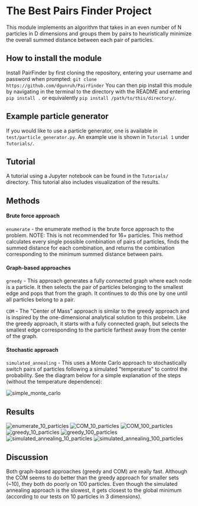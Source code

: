 # The Best Pairs Finder Project

This module implements an algorithm that takes in an even number of N particles in D dimensions and groups them by pairs to heuristically minimize the overall summed distance between each pair of particles.

## How to install the module

Install PairFinder by first cloning the repository, entering your username and password when prompted:
`git clone https://github.com/dgunruh/PairFinder`
You can then pip install this module by navigating in the terminal to the directory with the README and entering
`pip install .`
or equivalently `pip install /path/to/this/directory/`.

## Example particle generator

If you would like to use a particle generator, one is available in `test/particle_generator.py`. An example use is shown in `Tutorial 1` under `Tutorials/`.

## Tutorial

A tutorial using a Jupyter notebook can be found in the `Tutorials/` directory. This tutorial also includes visualization of the results.

## Methods

#### Brute force approach

`enumerate` - the enumerate method is the brute force approach to the problem. NOTE: This is not recommended for 16+ particles. This method calculates every single possible combination of pairs of particles, finds the summed distance for each combination, and returns the combination corresponding to the minimum summed distance between pairs.

#### Graph-based approaches

`greedy` - This approach generates a fully connected graph where each node is a particle. It then selects the pair of particles belonging to the smallest edge and pops that from the graph. It continues to do this one by one until all particles belong to a pair.

`COM` - The "Center of Mass" approach is similar to the greedy approach and is inspired by the one-dimensional analytical solution to this probelm. Like the greedy approach, it starts with a fully connected graph, but selects the smallest edge corresponding to the particle farthest away from the center of the graph.

#### Stochastic approach

`simulated_annealing` - This uses a Monte Carlo approach to stochastically switch pairs of particles following a simulated "temperature" to control the probability. See the diagram below for a simple explanation of the steps (without the temperature dependence):

![simple_monte_carlo](Figures/simple_monte_carlo.png)

## Results

![enumerate_10_particles](Figures/enumerate_10_particles.png)
![COM_10_particles](Figures/COM_10_particles.png)
![COM_100_particles](Figures/COM_100_particles.png)
![greedy_10_particles](Figures/greedy_10_particles.png)
![greedy_100_particles](Figures/greedy_100_particles.png)
![simulated_annealing_10_particles](Figures/simulated_annealing_10_particles.png)
![simulated_annealing_100_particles](Figures/simulated_annealing_100_particles.png)

## Discussion

Both graph-based approaches (greedy and COM) are really fast. Although the COM seems to do better than the greedy approach for smaller sets (~10), they both do poorly on 100 particles. Even though the simulated annealing approach is the slowest, it gets closest to the global minimum (according to our tests on 10 particles in 3 dimensions).
